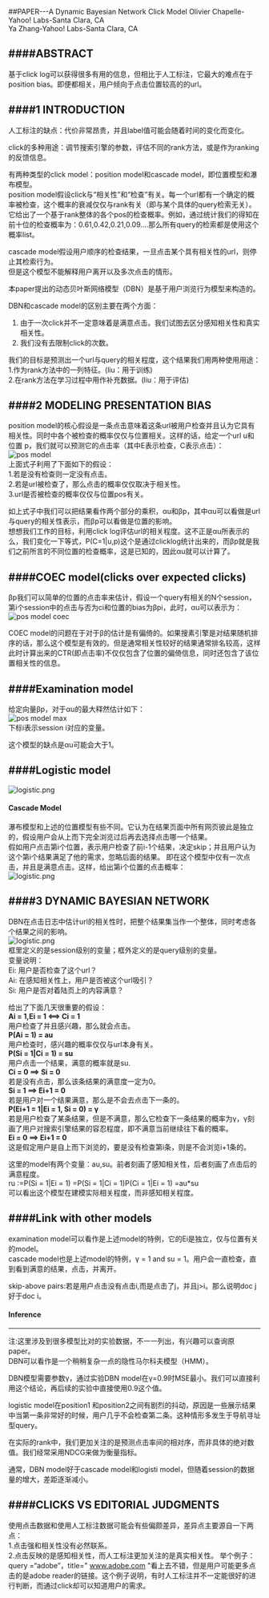 ##PAPER---A Dynamic Bayesian Network Click Model
Olivier Chapelle-Yahoo! Labs-Santa Clara, CA<br>
Ya Zhang-Yahoo! Labs-Santa Clara, CA <br>

####ABSTRACT
------------
基于click log可以获得很多有用的信息，但相比于人工标注，它最大的难点在于position bias。即便都相关，用户倾向于点击位置较高的的url。<br>

####1 INTRODUCTION
------------
人工标注的缺点：代价非常昂贵，并且label值可能会随着时间的变化而变化。<br>

click的多种用途：调节搜索引擎的参数，评估不同的rank方法，或是作为ranking的反馈信息。<br>

有两种类型的click model：position model和cascade model，即位置模型和瀑布模型。<br>
position model假设click与“相关性”和“检查”有关。每一个url都有一个确定的概率被检查，这个概率的衰减仅仅与rank有关（即与某个具体的query检索无关）。它给出了一个基于rank整体的各个pos的检查概率。例如，通过统计我们的得知在前十位的检查概率为：0.61,0.42,0.21,0.09....那么所有query的检索都是使用这个概率list。<br>

cascade model假设用户顺序的检查结果，一旦点击某个具有相关性的url，则停止其检索行为。<br>
但是这个模型不能解释用户离开以及多次点击的情形。<br>

本paper提出的动态贝叶斯网络模型（DBN）是基于用户浏览行为模型来构造的。<br>

DBN和cascade model的区别主要在两个方面：<br>
1. 由于一次click并不一定意味着是满意点击。我们试图去区分感知相关性和真实相关性。<br>
2. 我们没有去限制click的次数。<br>

我们的目标是预测出一个url与query的相关程度，这个结果我们用两种使用用途：<br>
1.作为rank方法中的一列特征。(liu：用于训练)<br>
2.在rank方法在学习过程中用作补充数据。(liu：用于评估)<br>

####2 MODELING PRESENTATION BIAS
------------
position model的核心假设是一条点击意味着这条url被用户检查并且认为它具有相关性。同时中各个被检查的概率仅仅与位置相关。这样的话，给定一个url u和位置 p，我们就可以预测它的点击率（其中E表示检查，C表示点击）：<br>
![pos model](/images/paper_dbn_pos1.png)<br>
上面式子利用了下面如下的假设：<br>
1.若是没有检查则一定没有点击。<br>
2.若是url被检查了，那么点击的概率仅仅取决于相关性。<br>
3.url是否被检查的概率仅仅与位置pos有关。<br>

如上式子中我们可以把结果看作两个部分的乘积，αu和βp，其中αu可以看做是url与query的相关性表示，而βp可以看做是位置的影响。<br>
想想我们工作的目标，利用click log评估url的相关程度。这不正是αu所表示的么，我们变化一下等式，P(C=1|u,p)这个是通过clicklog统计出来的，而βp就是我们之前所言的不同位置的检查概率，这是已知的，因此αu就可以计算了。<br>

####COEC model(clicks over expected clicks)
------------
βp我们可以简单的位置的点击率来估计，假设一个query有相关的N个session，第i个session中的点击与否为ci和位置的bias为βpi，此时，αu可以表示为：<br>
![pos model coec](/images/paper_dbn_coec.png)<br>

COEC model的问题在于对于β的估计是有偏倚的。如果搜素引擎是对结果随机排序的话，那么这个模型是有效的。但是通常相关性较好的结果通常排名较高，这样此时计算出来的CTR(即点击率)不仅仅包含了位置的偏倚信息，同时还包含了该位置相关性的信息。<br>

####Examination model
------------
给定向量βp，对于αu的最大释然估计如下：<br>
![pos model max](/images/paper_dbn_max.png)<br>
下标i表示session i对应的变量。<br>

这个模型的缺点是αu可能会大于1。<br>

####Logistic model
------------
![logistic.png](/images/paper_dbn_logistic.png)<br>

#### Cascade Model
瀑布模型和上述的位置模型有些不同。它认为在结果页面中所有网页彼此是独立的，假设用户会从上而下完全浏览过后再去选择点击哪一个结果。<br>
假如用户点击第i个位置，表示用户检查了前i-1个结果，决定skip；并且用户认为这个第i个结果满足了他的需求，忽略后面的结果。
即在这个模型中仅有一次点击，并且是满意点击。这样，给出第i个位置的点击概率：<br>
![logistic.png](/images/paper_dbn_cascade.png)<br>

####3 DYNAMIC BAYESIAN NETWORK
------------
DBN在点击日志中估计url的相关性时，把整个结果集当作一个整体，同时考虑各个结果之间的影响。<br>
![logistic.png](/images/paper_dbn_dbn.png)<br>
框里定义的是session级别的变量；框外定义的是query级别的变量。<br>
变量说明：<br>
Ei: 用户是否检查了这个url？<br>
Ai: 在感知相关性上，用户是否被这个url吸引？<br>
Si: 用户是否对着陆页上的内容满意？<br>

给出了下面几天很重要的假设：<br>
<strong>Ai = 1,Ei = 1 <==> Ci = 1</strong><br>
用户检查了并且感兴趣，那么就会点击。<br>
<strong>P(Ai = 1) = au </strong><br>
用户检查时，感兴趣的概率仅仅与url本身有关。<br>
<strong>P(Si = 1|Ci = 1) = su</strong><br>
用户点击一个结果，满意的概率就是su.<br>
<strong>Ci = 0 ==> Si = 0</strong><br>
若是没有点击，那么该条结果的满意度一定为0。<br>
<strong>Si = 1 ==> Ei+1 = 0</strong><br>
若是用户对一个结果满意，那么是不会去点击下一条的。<br>
<strong>P(Ei+1 = 1|Ei = 1, Si = 0) = γ </strong><br>
若是用户检查了某条结果，但是不满意，那么它检查下一条结果的概率为γ，γ刻画了用户对搜索引擎结果的容忍程度，即不满意当前继续往下看的概率。<br>
<strong>Ei = 0 ==> Ei+1 = 0</strong><br>
这是假定用户是自上而下浏览的，要是没有检查第i条，则是不会浏览i+1条的。<br>

这里的model有两个变量：au,su。前者刻画了感知相关性，后者刻画了点击后的满意程度。<br>
ru :=P(Si = 1|Ei = 1)
=P(Si = 1|Ci = 1)P(Ci = 1|Ei = 1)
=au*su<br>
可以看出这个模型在建模实际相关程度，而非感知相关程度。<br>

####Link with other models
------------
examination model可以看作是上述model的特例，它的Ei是独立，仅与位置有关的model。<br>
cascade model也是上述model的特例，γ = 1 and su = 1。用户会一直检查，直到看到满意的结果，点击，并离开。<br>

skip-above pairs:若是用户点击没有点击i,而是点击了j，并且j>i。那么说明doc j好于doc i。<br>

#### Inference
------------
注:这里涉及到很多模型比对的实验数据，不一一列出，有兴趣可以查询原paper。<br>
DBN可以看作是一个稍稍复杂一点的隐性马尔科夫模型（HMM）。<br>

DBN模型需要参数γ，通过实验DBN model在γ=0.9时MSE最小。我们可以直接利用这个结论，再后续的实验中直接使用0.9这个值。<br>

logistic model在position1 和position2之间有剧烈的抖动，原因是一些展示结果中当第一条非常好的时候，用户几乎不会检查第二条。这种情形多发生于导航寻址型query。<br>

在实际的rank中，我们更加关注的是预测点击率间的相对序，而非具体的绝对数值。我们经常采用NDCG来做为衡量指标。<br>

通常，DBN model好于cascade model和logisti model，但随着session的数据量的增大，差距逐渐减小。<br>

####CLICKS VS EDITORIAL JUDGMENTS
------------
使用点击数据和使用人工标注数据可能会有些偏颇差异，差异点主要源自一下两点：<br>
1.点击强和相关性没有必然联系。<br>
2.点击反映的是感知相关性，而人工标注更加关注的是真实相关性。
举个例子：query =“adobe”，title=" www.adobe.com "看上去不错，但是用户可能更多点击的是adobe reader的链接。这个例子说明，有时人工标注并不一定能很好的进行判断，而通过click却可以知道用户的需求。


